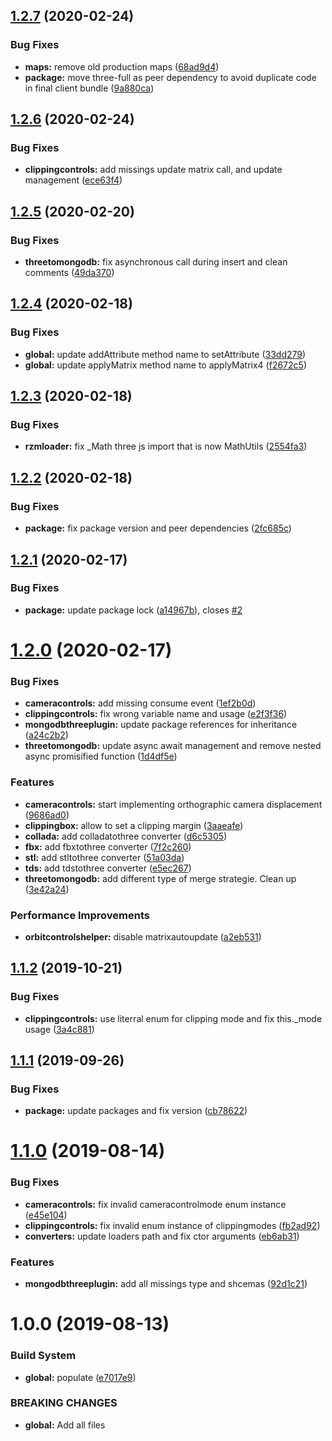 ## [1.2.7](https://github.com/Itee/itee-plugin-three/compare/v1.2.6...v1.2.7) (2020-02-24)


### Bug Fixes

* **maps:** remove old production maps ([68ad9d4](https://github.com/Itee/itee-plugin-three/commit/68ad9d4cc0bcd34f8a6392439bd8f6fd53287bf1))
* **package:** move three-full as peer dependency to avoid duplicate code in final client bundle ([9a880ca](https://github.com/Itee/itee-plugin-three/commit/9a880ca858d0d19da9b36d79741b6c4221fcedf6))

## [1.2.6](https://github.com/Itee/itee-plugin-three/compare/v1.2.5...v1.2.6) (2020-02-24)


### Bug Fixes

* **clippingcontrols:** add missings update matrix call, and update management ([ece63f4](https://github.com/Itee/itee-plugin-three/commit/ece63f429f90bde0d3cceea333589c1faa2e5b9e))

## [1.2.5](https://github.com/Itee/itee-plugin-three/compare/v1.2.4...v1.2.5) (2020-02-20)


### Bug Fixes

* **threetomongodb:** fix asynchronous call during insert and clean comments ([49da370](https://github.com/Itee/itee-plugin-three/commit/49da3700b04be95266cb18f229e8e1b6aa2cb416))

## [1.2.4](https://github.com/Itee/itee-plugin-three/compare/v1.2.3...v1.2.4) (2020-02-18)


### Bug Fixes

* **global:** update addAttribute method name to setAttribute ([33dd279](https://github.com/Itee/itee-plugin-three/commit/33dd27917d5260da20f0816f139b41378d767f3a))
* **global:** update applyMatrix method name to applyMatrix4 ([f2672c5](https://github.com/Itee/itee-plugin-three/commit/f2672c57b8469b3870b8727fd59fda26343d8f0b))

## [1.2.3](https://github.com/Itee/itee-plugin-three/compare/v1.2.2...v1.2.3) (2020-02-18)


### Bug Fixes

* **rzmloader:** fix _Math three js import that is now MathUtils ([2554fa3](https://github.com/Itee/itee-plugin-three/commit/2554fa38f80fce9b89d5ad141d62af3b3d9dc110))

## [1.2.2](https://github.com/Itee/itee-plugin-three/compare/v1.2.1...v1.2.2) (2020-02-18)


### Bug Fixes

* **package:** fix package version and peer dependencies ([2fc685c](https://github.com/Itee/itee-plugin-three/commit/2fc685ce718b95a65d77281817c6494517651a4d))

## [1.2.1](https://github.com/Itee/itee-plugin-three/compare/v1.2.0...v1.2.1) (2020-02-17)


### Bug Fixes

* **package:** update package lock ([a14967b](https://github.com/Itee/itee-plugin-three/commit/a14967b15787f542894754e6cd162e987f35eda7)), closes [#2](https://github.com/Itee/itee-plugin-three/issues/2)

# [1.2.0](https://github.com/Itee/itee-plugin-three/compare/v1.1.2...v1.2.0) (2020-02-17)


### Bug Fixes

* **cameracontrols:** add missing consume event ([1ef2b0d](https://github.com/Itee/itee-plugin-three/commit/1ef2b0d))
* **clippingcontrols:** fix wrong variable name and usage ([e2f3f36](https://github.com/Itee/itee-plugin-three/commit/e2f3f36))
* **mongodbthreeplugin:** update package references for inheritance ([a24c2b2](https://github.com/Itee/itee-plugin-three/commit/a24c2b2))
* **threetomongodb:** update async await management and remove nested async promisified function ([1d4df5e](https://github.com/Itee/itee-plugin-three/commit/1d4df5e))


### Features

* **cameracontrols:** start implementing orthographic camera displacement ([9686ad0](https://github.com/Itee/itee-plugin-three/commit/9686ad0))
* **clippingbox:** allow to set a clipping margin ([3aaeafe](https://github.com/Itee/itee-plugin-three/commit/3aaeafe))
* **collada:** add colladatothree converter ([d6c5305](https://github.com/Itee/itee-plugin-three/commit/d6c5305))
* **fbx:** add fbxtothree converter ([7f2c260](https://github.com/Itee/itee-plugin-three/commit/7f2c260))
* **stl:** add stltothree converter ([51a03da](https://github.com/Itee/itee-plugin-three/commit/51a03da))
* **tds:** add tdstothree converter ([e5ec267](https://github.com/Itee/itee-plugin-three/commit/e5ec267))
* **threetomongodb:** add different type of merge strategie. Clean up ([3e42a24](https://github.com/Itee/itee-plugin-three/commit/3e42a24))


### Performance Improvements

* **orbitcontrolshelper:** disable matrixautoupdate ([a2eb531](https://github.com/Itee/itee-plugin-three/commit/a2eb531))

## [1.1.2](https://github.com/Itee/itee-plugin-three/compare/v1.1.1...v1.1.2) (2019-10-21)


### Bug Fixes

* **clippingcontrols:** use literral enum for clipping mode and fix this._mode usage ([3a4c881](https://github.com/Itee/itee-plugin-three/commit/3a4c881))

## [1.1.1](https://github.com/Itee/itee-plugin-three/compare/v1.1.0...v1.1.1) (2019-09-26)


### Bug Fixes

* **package:** update packages and fix version ([cb78622](https://github.com/Itee/itee-plugin-three/commit/cb78622))

# [1.1.0](https://github.com/Itee/itee-plugin-three/compare/v1.0.0...v1.1.0) (2019-08-14)


### Bug Fixes

* **cameracontrols:** fix invalid cameracontrolmode enum instance ([e45e104](https://github.com/Itee/itee-plugin-three/commit/e45e104))
* **clippingcontrols:** fix invalid enum instance of clippingmodes ([fb2ad92](https://github.com/Itee/itee-plugin-three/commit/fb2ad92))
* **converters:** update loaders path and fix ctor arguments ([eb6ab31](https://github.com/Itee/itee-plugin-three/commit/eb6ab31))


### Features

* **mongodbthreeplugin:** add all missings type and shcemas ([92d1c21](https://github.com/Itee/itee-plugin-three/commit/92d1c21))

# 1.0.0 (2019-08-13)


### Build System

* **global:** populate ([e7017e9](https://github.com/Itee/itee-plugin-three/commit/e7017e9))


### BREAKING CHANGES

* **global:** Add all files
